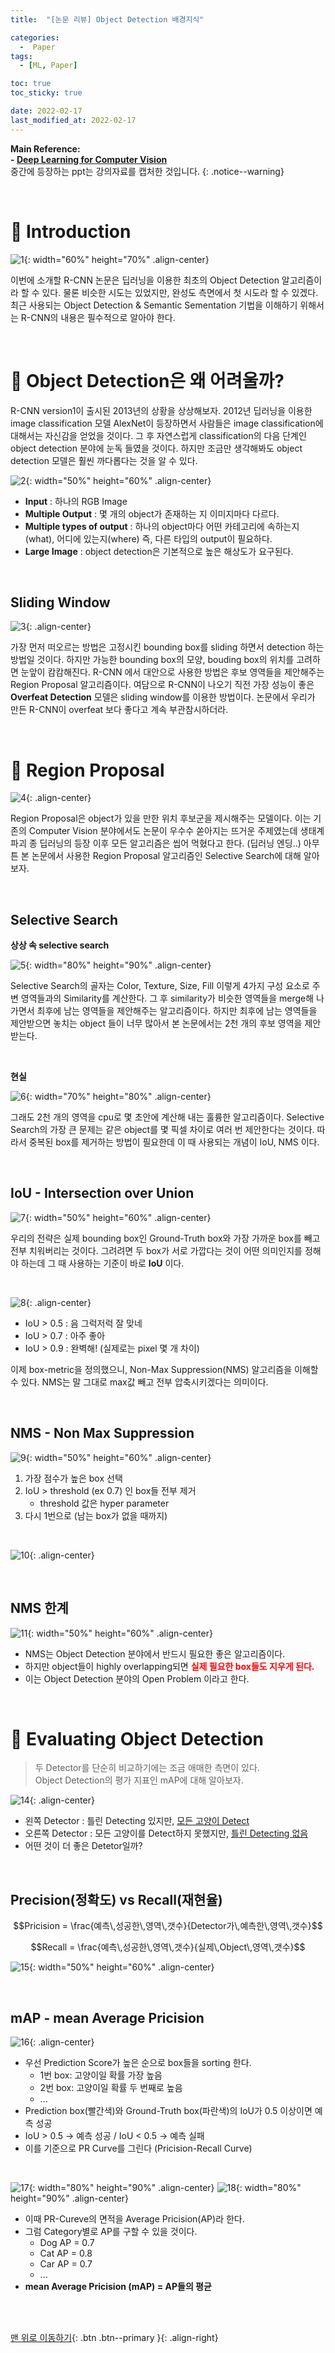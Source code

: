 ```yaml
---
title:  "[논문 리뷰] Object Detection 배경지식" 

categories:
  -  Paper
tags:
  - [ML, Paper]

toc: true
toc_sticky: true

date: 2022-02-17
last_modified_at: 2022-02-17
---
```


**Main Reference: <br>- [Deep Learning for Computer Vision](https://www.youtube.com/watch?v=dJYGatp4SvA&list=PL5-TkQAfAZFbzxjBHtzdVCWE0Zbhomg7r)** <br> 중간에 등장하는 ppt는 강의자료를 캡처한 것입니다.
{: .notice--warning}



<br>

# 🚀 Introduction

![1](https://user-images.githubusercontent.com/96368476/154297787-d69ddfd6-6e34-4b5e-a361-af5149b909bf.png){: width="60%" height="70%" .align-center}

이번에 소개할 R-CNN 논문은 딥러닝을 이용한 최초의 Object Detection 알고리즘이라 할 수 있다. 물론 비슷한 시도는 있었지만, 완성도 측면에서 첫 시도라 할 수 있겠다. 최근 사용되는 Object Detection & Semantic Sementation 기법을 이해하기 위해서는 R-CNN의 내용은 필수적으로 알아야 한다.


<br>

# 🚀 Object Detection은 왜 어려울까?

R-CNN version1이 출시된 2013년의 상황을 상상해보자. 2012년 딥러닝을 이용한 image classification 모델 AlexNet이 등장하면서 사람들은 image classification에 대해서는 자신감을 얻었을 것이다. 그 후 자연스럽게 classification의 다음 단계인 object detection 분야에 눈독 들였을 것이다. 하지만 조금만 생각해봐도 object detection 모델은 훨씬 까다롭다는 것을 알 수 있다.
<br>

![2](https://user-images.githubusercontent.com/96368476/154305212-c72d9dd9-c60d-4936-b694-501b8970d4a5.png){: width="50%" height="60%" .align-center}

- **Input** : 하나의 RGB Image
- **Multiple Output** : 몇 개의 object가 존재하는 지 이미지마다 다르다.
- **Multiple types of output** : 하나의 object마다 어떤 카테고리에 속하는지(what), 어디에 있는지(where) 즉, 다른 타입의 output이 필요하다.
- **Large Image** : object detection은 기본적으로 높은 해상도가 요구된다.

<br>

## Sliding Window

![3](https://user-images.githubusercontent.com/96368476/154308021-72c2d46a-b8b8-40ed-a523-07fc51cfce59.png){: .align-center}

가장 먼저 떠오르는 방법은 고정시킨 bounding box를 sliding 하면서 detection 하는 방법일 것이다. 하지만 가능한 bounding box의 모양, bouding box의 위치를 고려하면 눈앞이 캄캄해진다. R-CNN 에서 대안으로 사용한 방법은 후보 영역들을 제안해주는 Region Proposal 알고리즘이다. 여담으로 R-CNN이 나오기 직전 가장 성능이 좋은 **Overfeat Detection** 모델은 sliding window를 이용한 방법이다. 논문에서 우리가 만든 R-CNN이 overfeat 보다 좋다고 계속 부관참시하더라.


<br>

# 🚀 Region Proposal

![4](https://user-images.githubusercontent.com/96368476/154305238-3d65a001-2c85-4004-8179-22f66e808796.png){: .align-center}

Region Proposal은 object가 있을 만한 위치 후보군을 제시해주는 모델이다. 이는 기존의 Computer Vision 분야에서도 논문이 우수수 쏟아지는 뜨거운 주제였는데 생태계 파괴 종 딥러닝의 등장 이후 모든 알고리즘은 씹어 먹혔다고 한다. (딥러닝 엔딩..) 아무튼 본 논문에서 사용한 Region Proposal 알고리즘인 Selective Search에 대해 알아보자.

<br>

## Selective Search

**상상 속 selective search**

![5](https://user-images.githubusercontent.com/96368476/154314768-a47129e9-3508-4165-b842-55d8ffc3e349.png){: width="80%" height="90%" .align-center}

Selective Search의 골자는 Color, Texture, Size, Fill 이렇게 4가지 구성 요소로 주변 영역들과의 Similarity를 계산한다. 그 후 similarity가 비슷한 영역들을 merge해 나가면서 최후에 남는 영역들을 제안해주는 알고리즘이다. 하지만 최후에 남는 영역들을 제안받으면 놓치는 object 들이 너무 많아서 본 논문에서는 2천 개의 후보 영역을 제안받는다.

<br>

**현실**

![6](https://user-images.githubusercontent.com/96368476/154314775-135b9caf-5a10-45d4-8644-a255c56f4cda.png){: width="70%" height="80%" .align-center}

그래도 2천 개의 영역을 cpu로 몇 초안에 계산해 내는 훌륭한 알고리즘이다. Selective Search의 가장 큰 문제는 같은 object를 몇 픽셀 차이로 여러 번 제안한다는 것이다. 따라서 중복된 box를 제거하는 방법이 필요한데 이 때 사용되는 개념이 IoU, NMS 이다.


<br>

## IoU - Intersection over Union

![7](https://user-images.githubusercontent.com/96368476/154318915-63b70d79-701a-4dc7-ae97-a370fc4f2668.png){: width="50%" height="60%" .align-center}

우리의 전략은 실제 bounding box인 Ground-Truth box와 가장 가까운 box를 빼고 전부 치워버리는 것이다. 그려려면 두 box가 서로 가깝다는 것이 어떤 의미인지를 정해야 하는데 그 때 사용하는 기준이 바로 **IoU** 이다.

<br>

![8](https://user-images.githubusercontent.com/96368476/154318916-1c716636-247b-4746-a078-d765c9313b18.png){: .align-center}

- IoU > 0.5 : 음 그럭저럭 잘 맞네
- IoU > 0.7 : 아주 좋아
- IoU > 0.9 : 완벽해! (실제로는 pixel 몇 개 차이)

이제 box-metric을 정의했으니, Non-Max Suppression(NMS) 알고리즘을 이해할 수 있다. NMS는 말 그대로 max값 빼고 전부 압축시키겠다는 의미이다.

<br>

## NMS - Non Max Suppression

![9](https://user-images.githubusercontent.com/96368476/154318918-d9c90def-0634-4041-88a0-1a85cbe88cf4.png){: width="50%" height="60%" .align-center}

1. 가장 점수가 높은 box 선택
2. IoU > threshold (ex 0.7) 인 box들 전부 제거
   - threshold 값은 hyper parameter
3. 다시 1번으로 (남는 box가 없을 때까지)

<br>

![10](https://user-images.githubusercontent.com/96368476/154318900-472a718d-aef7-4711-a590-1f486b2fe073.png){: .align-center}


<br>

## NMS 한계

![11](https://user-images.githubusercontent.com/96368476/154318912-e8697b16-3e19-4595-9e0d-23198cfb3de8.png){: width="50%" height="60%" .align-center}

- NMS는 Object Detection 분야에서 반드시 필요한 좋은 알고리즘이다.
- 하지만 object들이 highly overlapping되면 **<span style="color:red">실제 필요한 box들도 지우게 된다.</span>**
- 이는 Object Detection 분야의 Open Problem 이라고 한다.




<br>

# 🚀 Evaluating Object Detection

> 두 Detector를 단순히 비교하기에는 조금 애매한 측면이 있다. <br>Object Detection의 평가 지표인 mAP에 대해 알아보자.


![14](https://user-images.githubusercontent.com/96368476/154418727-105df134-8604-47db-87fa-dd08bd7d251c.png){: .align-center}

- 왼쪽 Detector : 틀린 Detecting 있지만, <u>모든 고양이 Detect</u>
- 오른쪽 Detector : 모든 고양이를 Detect하지 못했지만, <u>틀린 Detecting 없음</u>
- 어떤 것이 더 좋은 Detetor일까?


<br>

## Precision(정확도) vs Recall(재현율)

$$Pricision = \frac{예측\,성공한\,영역\,갯수}{Detector가\,예측한\,영역\,갯수}$$

$$Recall = \frac{예측\,성공한\,영역\,갯수}{실제\,Object\,영역\,갯수}$$

![15](https://user-images.githubusercontent.com/96368476/154420333-4539dcc1-2db2-477d-b2fd-1bf447ca8b9c.png){: width="50%" height="60%" .align-center}

<br>



## mAP - mean Average Pricision

![16](https://user-images.githubusercontent.com/96368476/154421095-ec8877ab-e175-4c55-81d8-976061e2d6ae.png){: .align-center}

- 우선 Prediction Score가 높은 순으로 box들을 sorting 한다.
  - 1번 box: 고양이일 확률 가장 높음
  - 2번 box: 고양이일 확률 두 번째로 높음 
  - ...
- Prediction box(빨간색)와 Ground-Truth box(파란색)의 IoU가 0.5 이상이면 예측 성공
- IoU > 0.5 → 예측 성공 / IoU < 0.5 → 예측 실패
- 이를 기준으로 PR Curve를 그린다 (Pricision-Recall Curve)

<br>

![17](https://user-images.githubusercontent.com/96368476/154421114-3a68e782-d993-4cd4-9180-7cec5c306cfa.png){: width="80%" height="90%" .align-center}
![18](https://user-images.githubusercontent.com/96368476/154421124-0d011ff5-043d-4f77-823e-2c575b3f335a.png){: width="80%" height="90%" .align-center}

- 이때 PR-Cureve의 면적을 Average Pricision(AP)라 한다.
- 그럼 Category별로 AP를 구할 수 있을 것이다.
  - Dog AP = 0.7
  - Cat AP = 0.8
  - Car AP = 0.7
  - ...
- **mean Average Pricision (mAP) = AP들의 평균**



<br>
<br>

[맨 위로 이동하기](#){: .btn .btn--primary }{: .align-right}